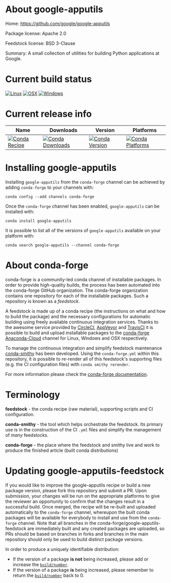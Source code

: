 About google-apputils
=====================

Home: https://github.com/google/google-apputils

Package license: Apache 2.0

Feedstock license: BSD 3-Clause

Summary: A small collection of utilities for building Python applications at Google.



Current build status
====================

[![Linux](https://img.shields.io/circleci/project/github/conda-forge/google-apputils-feedstock/master.svg?label=Linux)](https://circleci.com/gh/conda-forge/google-apputils-feedstock)
[![OSX](https://img.shields.io/travis/conda-forge/google-apputils-feedstock/master.svg?label=macOS)](https://travis-ci.org/conda-forge/google-apputils-feedstock)
[![Windows](https://img.shields.io/appveyor/ci/conda-forge/google-apputils-feedstock/master.svg?label=Windows)](https://ci.appveyor.com/project/conda-forge/google-apputils-feedstock/branch/master)

Current release info
====================

| Name | Downloads | Version | Platforms |
| --- | --- | --- | --- |
| [![Conda Recipe](https://img.shields.io/badge/recipe-google--apputils-green.svg)](https://anaconda.org/conda-forge/google-apputils) | [![Conda Downloads](https://img.shields.io/conda/dn/conda-forge/google-apputils.svg)](https://anaconda.org/conda-forge/google-apputils) | [![Conda Version](https://img.shields.io/conda/vn/conda-forge/google-apputils.svg)](https://anaconda.org/conda-forge/google-apputils) | [![Conda Platforms](https://img.shields.io/conda/pn/conda-forge/google-apputils.svg)](https://anaconda.org/conda-forge/google-apputils) |

Installing google-apputils
==========================

Installing `google-apputils` from the `conda-forge` channel can be achieved by adding `conda-forge` to your channels with:

```
conda config --add channels conda-forge
```

Once the `conda-forge` channel has been enabled, `google-apputils` can be installed with:

```
conda install google-apputils
```

It is possible to list all of the versions of `google-apputils` available on your platform with:

```
conda search google-apputils --channel conda-forge
```


About conda-forge
=================

conda-forge is a community-led conda channel of installable packages.
In order to provide high-quality builds, the process has been automated into the
conda-forge GitHub organization. The conda-forge organization contains one repository
for each of the installable packages. Such a repository is known as a *feedstock*.

A feedstock is made up of a conda recipe (the instructions on what and how to build
the package) and the necessary configurations for automatic building using freely
available continuous integration services. Thanks to the awesome service provided by
[CircleCI](https://circleci.com/), [AppVeyor](https://www.appveyor.com/)
and [TravisCI](https://travis-ci.org/) it is possible to build and upload installable
packages to the [conda-forge](https://anaconda.org/conda-forge)
[Anaconda-Cloud](https://anaconda.org/) channel for Linux, Windows and OSX respectively.

To manage the continuous integration and simplify feedstock maintenance
[conda-smithy](https://github.com/conda-forge/conda-smithy) has been developed.
Using the ``conda-forge.yml`` within this repository, it is possible to re-render all of
this feedstock's supporting files (e.g. the CI configuration files) with ``conda smithy rerender``.

For more information please check the [conda-forge documentation](https://conda-forge.org/docs/).

Terminology
===========

**feedstock** - the conda recipe (raw material), supporting scripts and CI configuration.

**conda-smithy** - the tool which helps orchestrate the feedstock.
                   Its primary use is in the construction of the CI ``.yml`` files
                   and simplify the management of *many* feedstocks.

**conda-forge** - the place where the feedstock and smithy live and work to
                  produce the finished article (built conda distributions)


Updating google-apputils-feedstock
==================================

If you would like to improve the google-apputils recipe or build a new
package version, please fork this repository and submit a PR. Upon submission,
your changes will be run on the appropriate platforms to give the reviewer an
opportunity to confirm that the changes result in a successful build. Once
merged, the recipe will be re-built and uploaded automatically to the
`conda-forge` channel, whereupon the built conda packages will be available for
everybody to install and use from the `conda-forge` channel.
Note that all branches in the conda-forge/google-apputils-feedstock are
immediately built and any created packages are uploaded, so PRs should be based
on branches in forks and branches in the main repository should only be used to
build distinct package versions.

In order to produce a uniquely identifiable distribution:
 * If the version of a package **is not** being increased, please add or increase
   the [``build/number``](https://conda.io/docs/user-guide/tasks/build-packages/define-metadata.html#build-number-and-string).
 * If the version of a package **is** being increased, please remember to return
   the [``build/number``](https://conda.io/docs/user-guide/tasks/build-packages/define-metadata.html#build-number-and-string)
   back to 0.
